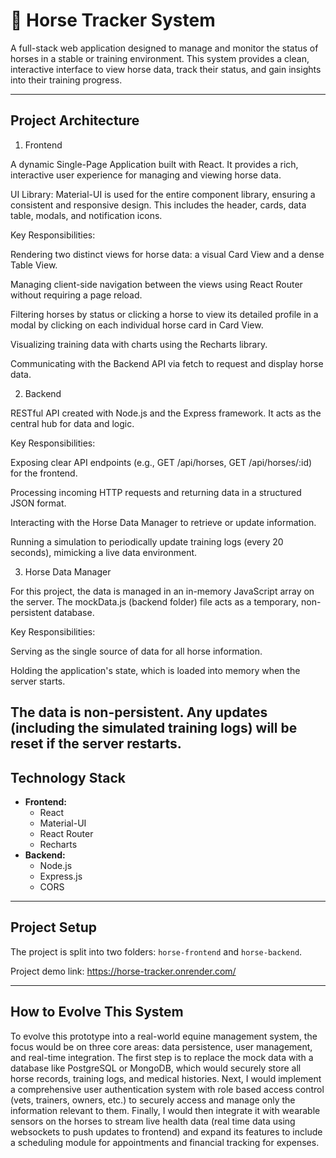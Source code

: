 # 🐴 Horse Tracker System

A full-stack web application designed to manage and monitor the status of horses in a stable or training environment. This system provides a clean, interactive interface to view horse data, track their status, and gain insights into their training progress.

---

## Project Architecture

1. Frontend

A dynamic Single-Page Application built with React. It provides a rich, interactive user experience for managing and viewing horse data.

UI Library: Material-UI is used for the entire component library, ensuring a consistent and responsive design. This includes the header, cards, data table, modals, and notification icons.

Key Responsibilities:

Rendering two distinct views for horse data: a visual Card View and a dense Table View.

Managing client-side navigation between the views using React Router without requiring a page reload.

Filtering horses by status or clicking a horse to view its detailed profile in a modal by clicking on each individual horse card in Card View.

Visualizing training data with charts using the Recharts library.

Communicating with the Backend API via fetch to request and display horse data.

2. Backend

RESTful API created with Node.js and the Express framework. It acts as the central hub for data and logic.

Key Responsibilities:

Exposing clear API endpoints (e.g., GET /api/horses, GET /api/horses/:id) for the frontend.

Processing incoming HTTP requests and returning data in a structured JSON format.

Interacting with the Horse Data Manager to retrieve or update information.

Running a simulation to periodically update training logs (every 20 seconds), mimicking a live data environment.

3. Horse Data Manager

For this project, the data is managed in an in-memory JavaScript array on the server. The mockData.js (backend folder) file acts as a temporary, non-persistent database.

Key Responsibilities:

Serving as the single source of data for all horse information.

Holding the application's state, which is loaded into memory when the server starts.

The data is non-persistent. Any updates (including the simulated training logs) will be reset if the server restarts.
---

## Technology Stack

* **Frontend:**
    * React
    * Material-UI 
    * React Router
    * Recharts
* **Backend:**
    * Node.js
    * Express.js
    * CORS

---

## Project Setup

The project is split into two folders: `horse-frontend` and `horse-backend`.

Project demo link: https://horse-tracker.onrender.com/

---

## How to Evolve This System

To evolve this prototype into a real-world equine management system, the focus would be on three core areas: data persistence, user management, and real-time integration. The first step is to replace the mock data with a database like PostgreSQL or MongoDB, which would securely store all horse records, training logs, and medical histories. Next, I would implement a comprehensive user authentication system with role based access control (vets, trainers, owners, etc.) to securely access and manage only the information relevant to them. Finally, I would then integrate it with wearable sensors on the horses to stream live health data (real time data using websockets to push updates to frontend) and expand its features to include a scheduling module for appointments and financial tracking for expenses.
